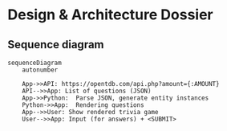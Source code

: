# Design & Architecture Dossier

## Sequence diagram 

```mermaid
sequenceDiagram
    autonumber
    
    App->>API: https://opentdb.com/api.php?amount={:AMOUNT}
    API-->>App: List of questions (JSON)
    App->>Python:  Parse JSON, generate entity instances 
    Python->>App:  Rendering questions
    App-->>User: Show rendered trivia game
    User-->>App: Input (for answers) + <SUBMIT>
    
```

